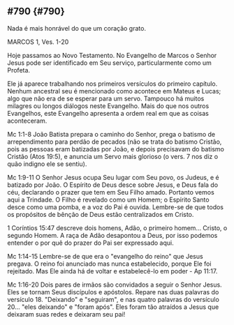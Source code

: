 ## #790 {#790}

Nada é mais honrável do que um coração grato.

MARCOS 1, Ves. 1-20

Hoje passamos ao Novo Testamento. No Evangelho de Marcos o Senhor Jesus pode ser identificado em Seu serviço, particularmente como um Profeta.

Ele já aparece trabalhando nos primeiros versículos do primeiro capítulo. Nenhum ancestral seu é mencionado como acontece em Mateus e Lucas; algo que não era de se esperar para um servo. Tampouco há muitos milagres ou longos diálogos neste Evangelho. Mais do que nos outros Evangelhos, este Evangelho apresenta a ordem real em que as coisas aconteceram.

Mc 1:1-8 João Batista prepara o caminho do Senhor, prega o batismo de arrependimento para perdão de pecados (não se trata do batismo Cristão, pois as pessoas eram batizadas por João, e depois precisavam do batismo Cristão (Atos 19:5), e anuncia um Servo mais glorioso (o vers. 7 nos diz o quão indigno ele se sentiu).

Mc 1:9-11 O Senhor Jesus ocupa Seu lugar com Seu povo, os Judeus, e é batizado por João. O Espírito de Deus desce sobre Jesus, e Deus fala do céu, declarando o prazer que tem em Seu Filho amado. Portanto vemos aqui a Trindade. O Filho é revelado como um Homem; o Espírito Santo desce como uma pomba, e a voz do Pai é ouvida. Lembre-se de que todos os propósitos de bênção de Deus estão centralizados em Cristo.

1 Coríntios 15:47 descreve dois homens, Adão, o primeiro homem... Cristo, o segundo Homem. A raça de Adão desapontou a Deus, por isso podemos entender o por quê do prazer do Pai ser expressado aqui.

Mc 1:14-15 Lembre-se de que era o &quot;evangelho do reino&quot; que Jesus pregava. O reino foi anunciado mas nunca estabelecido, porque Ele foi rejeitado. Mas Ele ainda há de voltar e estabelecê-lo em poder - Ap 11:17.

Mc 1:16-20 Dois pares de irmãos são convidados a seguir o Senhor Jesus. Eles se tornam Seus discípulos e apóstolos. Repare nas duas palavras do versículo 18\. &quot;Deixando&quot; e &quot;seguiram&quot;, e nas quatro palavras do versículo 20... &quot;eles deixando&quot; e &quot;foram após&quot;. Eles foram tão atraídos a Jesus que deixaram suas redes e deixaram seu pai!